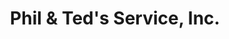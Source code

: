 ---
title: "Phil & Ted's Service, Inc."
url: /chicago/phil-and-teds-service-inc/
shop: car repair
---